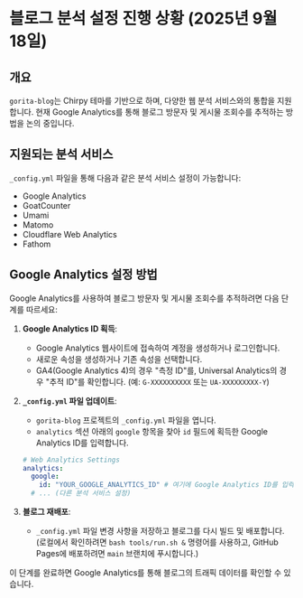 # 블로그 분석 설정 진행 상황 (2025년 9월 18일)

## 개요
`gorita-blog`는 Chirpy 테마를 기반으로 하며, 다양한 웹 분석 서비스와의 통합을 지원합니다. 현재 Google Analytics를 통해 블로그 방문자 및 게시물 조회수를 추적하는 방법을 논의 중입니다.

## 지원되는 분석 서비스
`_config.yml` 파일을 통해 다음과 같은 분석 서비스 설정이 가능합니다:
- Google Analytics
- GoatCounter
- Umami
- Matomo
- Cloudflare Web Analytics
- Fathom

## Google Analytics 설정 방법

Google Analytics를 사용하여 블로그 방문자 및 게시물 조회수를 추적하려면 다음 단계를 따르세요:

1.  **Google Analytics ID 획득**:
    *   Google Analytics 웹사이트에 접속하여 계정을 생성하거나 로그인합니다.
    *   새로운 속성을 생성하거나 기존 속성을 선택합니다.
    *   GA4(Google Analytics 4)의 경우 "측정 ID"를, Universal Analytics의 경우 "추적 ID"를 확인합니다. (예: `G-XXXXXXXXXX` 또는 `UA-XXXXXXXXX-Y`)

2.  **`_config.yml` 파일 업데이트**:
    *   `gorita-blog` 프로젝트의 `_config.yml` 파일을 엽니다.
    *   `analytics` 섹션 아래의 `google` 항목을 찾아 `id` 필드에 획득한 Google Analytics ID를 입력합니다.

    ```yaml
    # Web Analytics Settings
    analytics:
      google:
        id: "YOUR_GOOGLE_ANALYTICS_ID" # 여기에 Google Analytics ID를 입력하세요.
      # ... (다른 분석 서비스 설정)
    ```

3.  **블로그 재배포**:
    *   `_config.yml` 파일 변경 사항을 저장하고 블로그를 다시 빌드 및 배포합니다. (로컬에서 확인하려면 `bash tools/run.sh &` 명령어를 사용하고, GitHub Pages에 배포하려면 `main` 브랜치에 푸시합니다.)

이 단계를 완료하면 Google Analytics를 통해 블로그의 트래픽 데이터를 확인할 수 있습니다.
